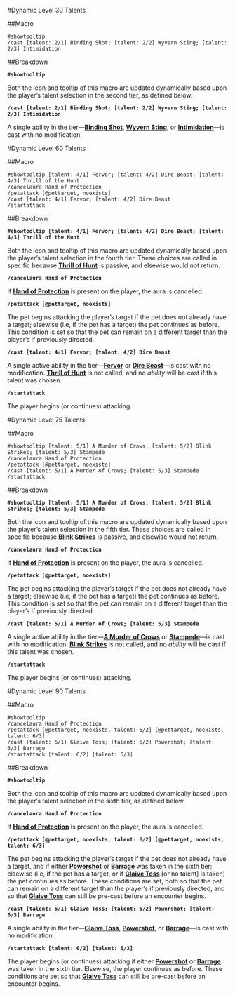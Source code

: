 #Dynamic Level 30 Talents

##Macro

	#showtooltip
	/cast [talent: 2/1] Binding Shot; [talent: 2/2] Wyvern Sting; [talent: 2/3] Intimidation
	
##Breakdown

**`#showtooltip`**

Both the icon and tooltip of this macro are updated dynamically based upon the player’s talent selection in the second tier, as defined below.

**`/cast [talent: 2/1] Binding Shot; [talent: 2/2] Wyvern Sting; [talent: 2/3] Intimidation`**

A single ability in the tier—[**Binding Shot**](http://wod.wowhead.com/spell=109248), [**Wyvern Sting**](http://wod.wowhead.com/spell=19386), or [**Intimidation**](http://wod.wowhead.com/spell=19577)—is cast with no modification.



#Dynamic Level 60 Talents

##Macro

	#showtooltip [talent: 4/1] Fervor; [talent: 4/2] Dire Beast; [talent: 4/3] Thrill of the Hunt
	/cancelaura Hand of Protection
	/petattack [@pettarget, noexists]
	/cast [talent: 4/1] Fervor; [talent: 4/2] Dire Beast
	/startattack

##Breakdown

**`#showtooltip [talent: 4/1] Fervor; [talent: 4/2] Dire Beast; [talent: 4/3] Thrill of the Hunt`**

Both the icon and tooltip of this macro are updated dynamically based upon the player’s talent selection in the fourth tier. These choices are called in specific because [**Thrill of Hunt**](http://wod.wowhead.com/spell=109306) is passive, and elsewise would not return.

**`/cancelaura Hand of Protection`**

If [**Hand of Protection**](http://wod.wowhead.com/spell=1022) is present on the player, the aura is cancelled.

**`/petattack [@pettarget, noexists]`**

The pet begins attacking the player’s target if the pet does not already have a target; elsewise (i.e, if the pet has a target) the pet continues as before. This condition is set so that the pet can remain on a different target than the player’s if previously directed.

**`/cast [talent: 4/1] Fervor; [talent: 4/2] Dire Beast`**

A single active ability in the tier—[**Fervor**](http://wod.wowhead.com/spell=82726) or [**Dire Beast**](http://wod.wowhead.com/spell=120679)—is cast with no modification. [**Thrill of Hunt**](http://wod.wowhead.com/spell=109306) is not called, and no *ability* will be cast if this talent was chosen.

**`/startattack`**

The player begins (or continues) attacking.



#Dynamic Level 75 Talents

##Macro

	#showtooltip [talent: 5/1] A Murder of Crows; [talent: 5/2] Blink Strikes; [talent: 5/3] Stampede
	/cancelaura Hand of Protection
	/petattack [@pettarget, noexists]
	/cast [talent: 5/1] A Murder of Crows; [talent: 5/3] Stampede
	/startattack

##Breakdown

**`#showtooltip [talent: 5/1] A Murder of Crows; [talent: 5/2] Blink Strikes; [talent: 5/3] Stampede`**

Both the icon and tooltip of this macro are updated dynamically based upon the player’s talent selection in the fifth tier. These choices are called in specific because [**Blink Strikes**](http://wod.wowhead.com/spell=130392) is passive, and elsewise would not return.

**`/cancelaura Hand of Protection`**

If [**Hand of Protection**](http://wod.wowhead.com/spell=1022) is present on the player, the aura is cancelled.

**`/petattack [@pettarget, noexists]`**

The pet begins attacking the player’s target if the pet does not already have a target; elsewise (i.e, if the pet has a target) the pet continues as before. This condition is set so that the pet can remain on a different target than the player’s if previously directed.

**`/cast [talent: 5/1] A Murder of Crows; [talent: 5/3] Stampede`**

A single active ability in the tier—[**A Murder of Crows**](http://wod.wowhead.com/spell=131894) or [**Stampede**](http://wod.wowhead.com/spell=121818)—is cast with no modification. [**Blink Strikes**](http://wod.wowhead.com/spell=130392) is not called, and no *ability* will be cast if this talent was chosen.

**`/startattack`**

The player begins (or continues) attacking.



#Dynamic Level 90 Talents

##Macro

	#showtooltip
	/cancelaura Hand of Protection
	/petattack [@pettarget, noexists, talent: 6/2] [@pettarget, noexists, talent: 6/3]
	/cast [talent: 6/1] Glaive Toss; [talent: 6/2] Powershot; [talent: 6/3] Barrage
	/startattack [talent: 6/2] [talent: 6/3]

##Breakdown

**`#showtooltip`**

Both the icon and tooltip of this macro are updated dynamically based upon the player’s talent selection in the sixth tier, as defined below.

**`/cancelaura Hand of Protection`**

If [**Hand of Protection**](http://wod.wowhead.com/spell=1022) is present on the player, the aura is cancelled.

**`/petattack [@pettarget, noexists, talent: 6/2] [@pettarget, noexists, talent: 6/3]`**

The pet begins attacking the player’s target if the pet does not already have a target, and if either [**Powershot**](http://wod.wowhead.com/spell=109259) or [**Barrage**](http://wod.wowhead.com/spell=120360) was taken in the sixth tier; elsewise (i.e, if the pet has a target, or if [**Glaive Toss**](http://wod.wowhead.com/spell=117050) [or no talent] is taken) the pet continues as before. These conditions are set, both so that the pet can remain on a different target than the player’s if previously directed, and so that [**Glaive Toss**](http://wod.wowhead.com/spell=117050) can still be pre-cast before an encounter begins.

**`/cast [talent: 6/1] Glaive Toss; [talent: 6/2] Powershot; [talent: 6/3] Barrage`**

A single ability in the tier—[**Glaive Toss**](http://wod.wowhead.com/spell=117050), [**Powershot**](http://wod.wowhead.com/spell=109259), or [**Barrage**](http://wod.wowhead.com/spell=120360)—is cast with no modification.

**`/startattack [talent: 6/2] [talent: 6/3]`**

The player begins (or continues) attacking if either [**Powershot**](http://wod.wowhead.com/spell=109259) or [**Barrage**](http://wod.wowhead.com/spell=120360) was taken in the sixth tier. Elsewise, the player continues as before. These conditions are set so that [**Glaive Toss**](http://wod.wowhead.com/spell=117050) can still be pre-cast before an encounter begins.
